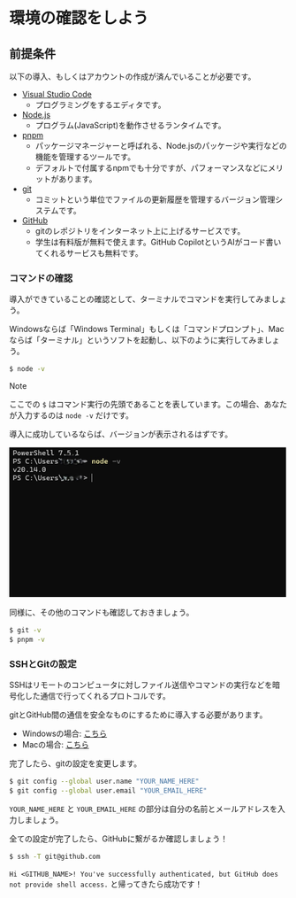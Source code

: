 # 環境の確認をしよう

## 前提条件

以下の導入、もしくはアカウントの作成が済んでいることが必要です。

- [Visual Studio Code](https://code.visualstudio.com)
  - プログラミングをするエディタです。
- [Node.js](https://nodejs.org/ja)
  - プログラム(JavaScript)を動作させるランタイムです。
- [pnpm](https://pnpm.io/ja/)
  - パッケージマネージャーと呼ばれる、Node.jsのパッケージや実行などの機能を管理するツールです。
  - デフォルトで付属するnpmでも十分ですが、パフォーマンスなどにメリットがあります。
- [git](https://git-scm.com)
  - コミットという単位でファイルの更新履歴を管理するバージョン管理システムです。
- [GitHub](https://github.com)
  - gitのレポジトリをインターネット上に上げるサービスです。
  - 学生は有料版が無料で使えます。GitHub CopilotというAIがコード書いてくれるサービスも無料です。

### コマンドの確認

導入ができていることの確認として、ターミナルでコマンドを実行してみましょう。

Windowsならば「Windows Terminal」もしくは「コマンドプロンプト」、Macならば「ターミナル」というソフトを起動し、以下のように実行してみましょう。

```bash
$ node -v
```

>[!NOTE]
> ここでの `$` はコマンド実行の先頭であることを表しています。この場合、あなたが入力するのは `node -v` だけです。

導入に成功しているならば、バージョンが表示されるはずです。

![cmd](/docs/ch0/img/cmd.jpg)

同様に、その他のコマンドも確認しておきましょう。

```bash
$ git -v
$ pnpm -v
```

### SSHとGitの設定

SSHはリモートのコンピュータに対しファイル送信やコマンドの実行などを暗号化した通信で行ってくれるプロトコルです。

gitとGitHub間の通信を安全なものにするために導入する必要があります。

- Windowsの場合: [こちら](https://zenn.dev/aoikoala/articles/388eb861249780)
- Macの場合: [こちら](https://qiita.com/ucan-lab/items/e02f2d3a35f266631f24)

完了したら、gitの設定を変更します。

```bash
$ git config --global user.name "YOUR_NAME_HERE"
$ git config --global user.email "YOUR_EMAIL_HERE"
```

`YOUR_NAME_HERE` と `YOUR_EMAIL_HERE` の部分は自分の名前とメールアドレスを入力しましょう。

全ての設定が完了したら、GitHubに繋がるか確認しましょう！

```bash
$ ssh -T git@github.com
```

`Hi <GITHUB_NAME>! You've successfully authenticated, but GitHub does not provide shell access.` と帰ってきたら成功です！
